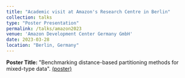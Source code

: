 ```yaml
---
title: "Academic visit at Amazon's Research Centre in Berlin"
collection: talks
type: "Poster Presentation"
permalink: /talks/amazon2023
venue: 'Amazon Development Center Germany GmbH'
date: 2023-03-28
location: "Berlin, Germany"
---
```


**Poster Title:** "Benchmarking distance-based partitioning methods for mixed-type data". [(poster)](https://drive.google.com/file/d/1YyzRSZGgD1NHxtpAlMsrdbVhgW-ItF0O/view?usp=sharing)